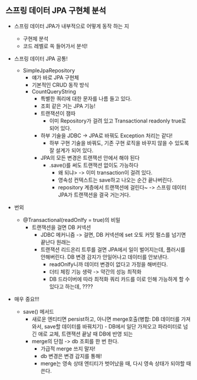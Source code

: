 ## 스프링 데이터 JPA 구현체 분석
- 스프링 데이터 JPA가 내부적으로 어떻게 동작 하는 지 
  - 구현체 분석
  - 코드 레벨로 쏙 들어가서 분석!
- 스프링 데이터 JPA 공통!
  - SimpleJpaRepository
    - 얘가 바로 JPA 구현체
    - 기본적인 CRUD 동작 방식
    - CountQueryString
      - 특별한 쿼리에 대한 문자를 나름 들고 있다.
      - 조회 같은 거는 JPA 기능! 
      - 트랜잭션이 잼따
        - 이미 Repository가 걸려 있고 Transactional readonly true로 되어 있다.
      - 하부 기술을 JDBC -> JPA로 바꿔도 Exception 처리는 같다!
        - 하부 구현 기술을 바꿔도, 기존 구현 로직을 바꾸지 않을 수 있도록 잘 설계가 되어 있다.
      - JPA의 모든 변경은 트랜잭션 안에서 해야 된다
        - .save()를 써도 트랜잭션 없이도 가능하다
          - 왜 되냐> -> 이미 transaction이 걸려 있다.
          - 영속성 컨텍스트는 save하고 나오는 순간 끝나버린다.
          - repository 계층에서 트랜잭션에 걸린다~ -> 스프링 데이터 JPA가 트랜잭션을 결국 거는거다.
- 번외
  - @Transactional(readOnlfy = true)의 비밀
    - 트랜잭션을 걸면 DB 커넥션
      - JDBC 메커니즘 -> 걸면, DB 커넥션에 set 오토 커밋 펄스를 넘기면 끝난다 원래는
      - 트랜잭션 리드온리 트루를 걸면 JPA에서 일이 벌어지는데, 플러시를 안해버린다. DB 변경 감지가 안일어나고 데이터를 안보낸다. 
        - readOnlfy니까 데이터 변경이 없다고 가정을 해버린다.
        - 더티 체킹 기능 생략 -> 약간의 성능 최적화
        - DB 드라이버에 따라 최적화 쿼리 카드를 이로 인해 가능하게 할 수 있다고 하는데, ????
        
- 매우 중요!!!
  - save() 메서드
    - 새로운 엔티티면 persist하고, 아니면 merge호출(병합: DB 데이터를 가져와서, save할 데이터를 바꿔치기) - DB에서 일단 가져오고 파라미터로 넘긴 애로 교체, 트랜잭션 끝날 때 DB에 반영 되는
    - merge의 단점 -> db 조회를 한 번 한다.
      - 가급적 merge 쓰지 말자! 
      - db 변경은 변경 감지를 통해!
      - merge는 영속 상태 엔티티가 벗어났을 때, 다시 영속 상태가 되야할 때 쓴다.
      